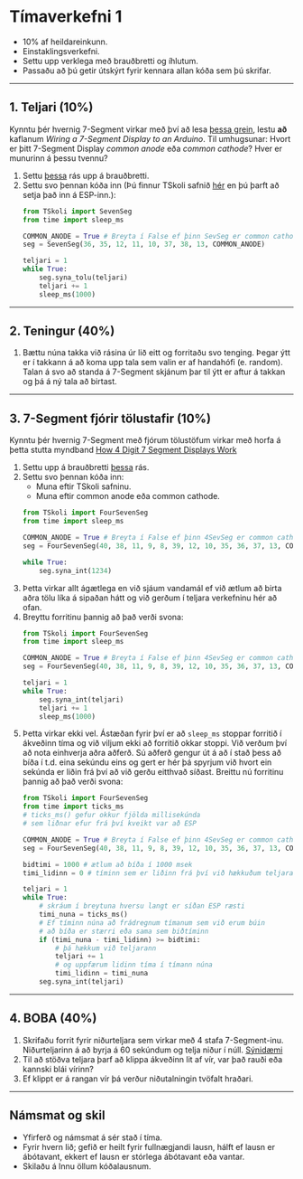 # Tímaverkefni 1
- 10% af heildareinkunn.
- Einstaklingsverkefni.
- Settu upp verklega með brauðbretti og íhlutum.
- Passaðu að þú getir útskýrt fyrir kennara allan kóða sem þú skrifar.

---

## 1. Teljari (10%)

Kynntu þér hvernig 7-Segment virkar með því að lesa [þessa grein](https://lastminuteengineers.com/seven-segment-arduino-tutorial/), lestu **að** kaflanum *Wiring a 7-Segment Display to an Arduino*.
Til umhugsunar: Hvort er þitt 7-Segment Display *common anode* eða *common cathode*? Hver er munurinn á þessu tvennu?

1. Settu [þessa](https://raw.githubusercontent.com/VESM2VT/ESP32/main/myndir/7seg.png) rás upp á brauðbretti. 
1. Settu svo þennan kóða inn (Þú finnur TSkoli safnið [hér](https://github.com/VESM2VT/ESP32/blob/main/kodi/TSkoli.py) en þú þarft að setja það inn á ESP-inn.):
    ```python
    from TSkoli import SevenSeg
    from time import sleep_ms

    COMMON_ANODE = True # Breyta í False ef þinn SevSeg er common cathode
    seg = SevenSeg(36, 35, 12, 11, 10, 37, 38, 13, COMMON_ANODE)

    teljari = 1
    while True:
        seg.syna_tolu(teljari)
        teljari += 1
        sleep_ms(1000)
    ```

---

## 2. Teningur (40%)

1. Bættu núna takka við rásina úr lið eitt og forritaðu svo tenging. Þegar ýtt er í takkann á að koma upp tala sem valin er af handahófi (e. random). Talan á svo að standa á 7-Segment skjánum þar til ýtt er aftur á takkan og þá á ný tala að birtast.

---

## 3. 7-Segment fjórir tölustafir (10%)

Kynntu þér hvernig 7-Segment með fjórum tölustöfum virkar með horfa á þetta stutta myndband [How 4 Digit 7 Segment Displays Work](https://youtu.be/fYAlE1u5rno)

1. Settu upp á brauðbretti [þessa](https://raw.githubusercontent.com/VESM2VT/ESP32/main/myndir/4sevseg.png) rás.
1. Settu svo þennan kóða inn:
   - Muna eftir TSkoli safninu.
   - Muna eftir common anode eða common cathode.
    ```python
    from TSkoli import FourSevenSeg
    from time import sleep_ms

    COMMON_ANODE = True # Breyta í False ef þinn 4SevSeg er common cathode
    seg = FourSevenSeg(40, 38, 11, 9, 8, 39, 12, 10, 35, 36, 37, 13, COMMON_ANODE)

    while True:
        seg.syna_int(1234)
    ```
1. Þetta virkar allt ágætlega en við sjáum vandamál ef við ætlum að birta aðra tölu líka á sipaðan hátt og við gerðum í teljara verkefninu hér að ofan.
1. Breyttu forritinu þannig að það verði svona:
    ```python
    from TSkoli import FourSevenSeg
    from time import sleep_ms

    COMMON_ANODE = True # Breyta í False ef þinn 4SevSeg er common cathode
    seg = FourSevenSeg(40, 38, 11, 9, 8, 39, 12, 10, 35, 36, 37, 13, COMMON_ANODE)

    teljari = 1
    while True:
        seg.syna_int(teljari)
        teljari += 1
        sleep_ms(1000)
    ```
2. Þetta virkar ekki vel. Ástæðan fyrir því er að `sleep_ms` stoppar forritið í ákveðinn tíma og við viljum ekki að forritið okkar stoppi. Við verðum því að nota einhverja aðra aðferð. Sú aðferð gengur út á að í stað þess að bíða í t.d. eina sekúndu eins og gert er hér þá spyrjum við hvort ein sekúnda er liðin frá því að við gerðu eitthvað síðast. Breittu nú forritinu þannig að það verði svona:
    ```python
    from TSkoli import FourSevenSeg
    from time import ticks_ms 
    # ticks_ms() gefur okkur fjölda millisekúnda 
    # sem liðnar efur frá því kveikt var að ESP

    COMMON_ANODE = True # Breyta í False ef þinn 4SevSeg er common cathode
    seg = FourSevenSeg(40, 38, 11, 9, 8, 39, 12, 10, 35, 36, 37, 13, COMMON_ANODE)

    bidtimi = 1000 # ætlum að bíða í 1000 msek
    timi_lidinn = 0 # tíminn sem er liðinn frá því við hækkuðum teljarann síðast

    teljari = 1
    while True:
        # skráum í breytuna hversu langt er síðan ESP ræsti
        timi_nuna = ticks_ms()
        # Ef tíminn núna að frádregnum tímanum sem við erum búin 
        # að bíða er stærri eða sama sem biðtíminn
        if (timi_nuna - timi_lidinn) >= bidtimi:
            # þá hækkum við teljarann
            teljari += 1
            # og uppfærum lidinn tíma í tímann núna
            timi_lidinn = timi_nuna
        seg.syna_int(teljari)
    ```
---

## 4. BOBA (40%)

1. Skrifaðu forrit fyrir niðurteljara sem virkar með 4 stafa 7-Segment-inu. Niðurteljarinn á að byrja á 60 sekúndum og telja niður í núll. [Sýnidæmi](https://www.youtube.com/watch?v=b7yCvvrDPSw)
1. Til að stöðva teljara þarf að klippa ákveðinn lit af vír, var það rauði eða kannski blái vírinn?
1. Ef klippt er á rangan vír þá verður niðutalningin tvöfalt hraðari. 

---

## Námsmat og skil
- Yfirferð og námsmat á sér stað í tíma. 
- Fyrir hvern lið; gefið er heilt fyrir fullnægjandi lausn, hálft ef lausn er ábótavant, ekkert ef lausn er stórlega ábótavant eða vantar. 
- Skilaðu á Innu öllum kóðalausnum.
